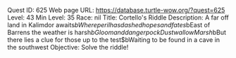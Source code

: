 Quest ID: 625
Web page URL: https://database.turtle-wow.org/?quest=625
Level: 43
Min Level: 35
Race: nil
Title: Cortello's Riddle
Description: A far off land in Kalimdor awaits$bWhere peril has dashed hopes and fates$bEast of Barrens the weather is harsh$bGloom and danger pock Dustwallow Marsh$bBut there lies a clue for those up to the test$bWaiting to be found in a cave in the southwest
Objective: Solve the riddle!
